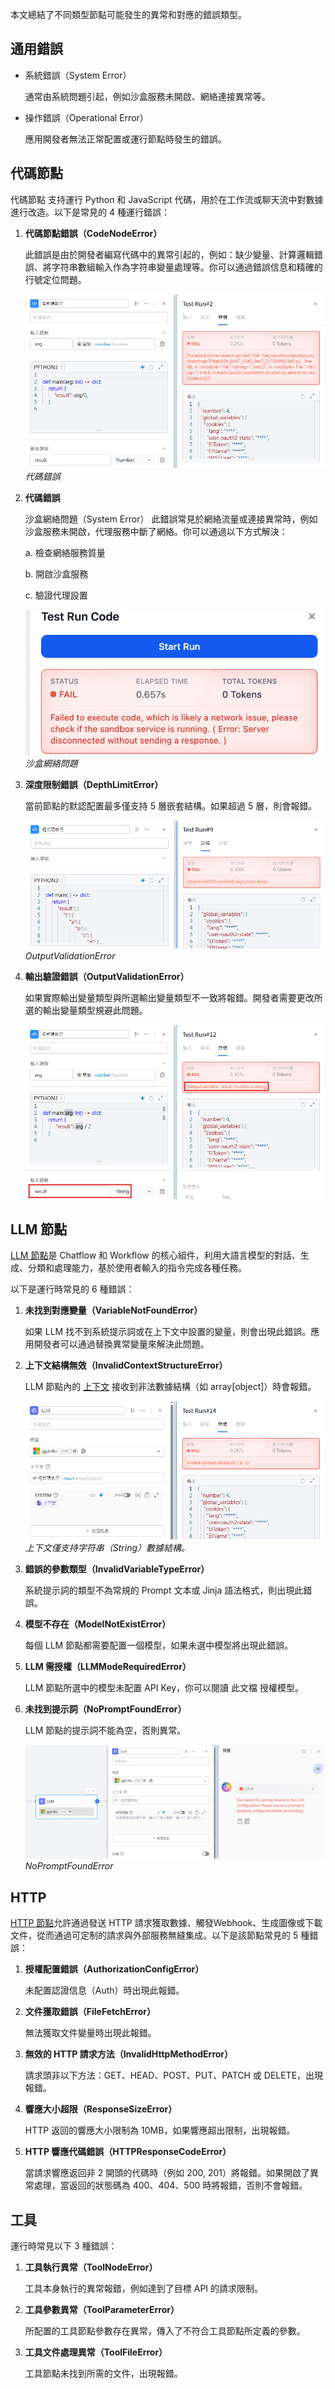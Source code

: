本文總結了不同類型節點可能發生的異常和對應的錯誤類型。

## 通用錯誤
- 系統錯誤（System Error）

    通常由系統問題引起，例如沙盒服務未開啟、網絡連接異常等。

- 操作錯誤（Operational Error）

    應用開發者無法正常配置或運行節點時發生的錯誤。

## 代碼節點

代碼節點 支持運行 Python 和 JavaScript 代碼，用於在工作流或聊天流中對數據進行改造。以下是常見的 4 種運行錯誤：

1. **代碼節點錯誤（CodeNodeError）**

    此錯誤是由於開發者編寫代碼中的異常引起的，例如：缺少變量、計算邏輯錯誤、將字符串數組輸入作為字符串變量處理等。你可以通過錯誤信息和精確的行號定位問題。

    ![異常處理](/工作流/異常處理/images/代碼錯誤.png)
*代碼錯誤*

2. **代碼錯誤**

    沙盒網絡問題（System Error）
    此錯誤常見於網絡流量或連接異常時，例如沙盒服務未開啟，代理服務中斷了網絡。你可以通過以下方式解決：

    a. 檢查網絡服務質量

    b. 開啟沙盒服務

    c. 驗證代理設置

    ![沙盒網絡問題](/工作流/異常處理/images/沙盒網絡問題.png)
*沙盒網絡問題*


3. **深度限制錯誤（DepthLimitError）**

    當前節點的默認配置最多僅支持 5 層嵌套結構。如果超過 5 層，則會報錯。

    ![沙盒網絡問題](/工作流/異常處理/images/深度限制錯誤.png)
*OutputValidationError*

4. **輸出驗證錯誤（OutputValidationError）**

    如果實際輸出變量類型與所選輸出變量類型不一致將報錯。開發者需要更改所選的輸出變量類型規避此問題。

    ![輸出驗證錯誤](/工作流/異常處理/images/輸出驗證錯誤.png)

## LLM 節點
[LLM 節點](https://docs.dify.ai/guides/workflow/node/llm)是 Chatflow 和 Workflow 的核心組件，利用大語言模型的對話、生成、分類和處理能力，基於使用者輸入的指令完成各種任務。

以下是運行時常見的 6 種錯誤：

1. **未找到對應變量（VariableNotFoundError）**

    如果 LLM 找不到系統提示詞或在上下文中設置的變量，則會出現此錯誤。應用開發者可以通過替換異常變量來解決此問題。

2. **上下文結構無效（InvalidContextStructureError）**

    LLM 節點內的 [上下文](https://docs.dify.ai/guides/workflow/node/llm#explanation-of-special-variables) 接收到非法數據結構（如 array[object]）時會報錯。

    ![輸出驗證錯誤](/工作流/異常處理/images/上下文結構無效.png)
    *上下文僅支持字符串（String）數據結構。*

3. **錯誤的參數類型（InvalidVariableTypeError）**

    系統提示詞的類型不為常規的 Prompt 文本或 Jinja 語法格式，則出現此錯誤。

4. **模型不存在（ModelNotExistError）**

    每個 LLM 節點都需要配置一個模型，如果未選中模型將出現此錯誤。

5. **LLM 需授權（LLMModeRequiredError）**

    LLM 節點所選中的模型未配置 API Key，你可以閱讀 此文檔 授權模型。

6. **未找到提示詞（NoPromptFoundError）**

    LLM 節點的提示詞不能為空，否則異常。

    ![未找到提示詞](/工作流/異常處理/images/未找到提示詞.png)
    *NoPromptFoundError*

## HTTP

[HTTP 節點](https://docs.dify.ai/guides/workflow/node/http-requesthttps://docs.dify.ai/guides/workflow/node/http-request)允許通過發送 HTTP 請求獲取數據、觸發Webhook、生成圖像或下載文件，從而通過可定制的請求與外部服務無縫集成。以下是該節點常見的 5 種錯誤：

1. **授權配置錯誤（AuthorizationConfigError）**

    未配置認證信息（Auth）時出現此報錯。

2. **文件獲取錯誤（FileFetchError）**

    無法獲取文件變量時出現此報錯。

3. **無效的 HTTP 請求方法（InvalidHttpMethodError）**

    請求頭非以下方法：GET、HEAD、POST、PUT、PATCH 或 DELETE，出現報錯。

4. **響應大小超限（ResponseSizeError）**

    HTTP 返回的響應大小限制為 10MB，如果響應超出限制，出現報錯。

5. **HTTP 響應代碼錯誤（HTTPResponseCodeError）**

    當請求響應返回非 2 開頭的代碼時（例如 200, 201）將報錯。如果開啟了異常處理，當返回的狀態碼為 400、404、500 時將報錯，否則不會報錯。

## 工具

運行時常見以下 3 種錯誤：

1. **工具執行異常（ToolNodeError）**

    工具本身執行的異常報錯，例如達到了目標 API 的請求限制。

2. **工具參數異常（ToolParameterError）**

    所配置的工具節點參數存在異常，傳入了不符合工具節點所定義的參數。

3. **工具文件處理異常（ToolFileError）**

    工具節點未找到所需的文件，出現報錯。
